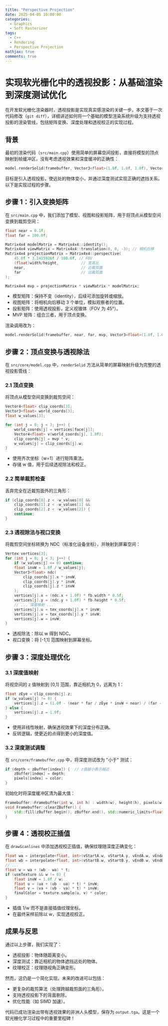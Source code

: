 ```yaml
---
title: "Perspective Projection"
date: 2025-04-05 10:00:00
categories:
  - Graphics
  - Soft Rasterizer
tags:
  - C++
  - Rendering
  - Perspective Projection
mathjax: true
comments: true
---
```


# 实现软光栅化中的透视投影：从基础渲染到深度测试优化

在开发软光栅化渲染器时，透视投影是实现真实感渲染的关键一步。本文基于一次代码修改（`git diff`），详细讲述如何将一个基础的模型渲染系统升级为支持透视投影的渲染管线，包括矩阵变换、深度处理和透视校正的实现过程。

## 背景

最初的渲染代码（`src/main.cpp`）使用简单的屏幕空间投影，直接将模型的顶点映射到帧缓冲区，没有考虑透视效果和深度缓冲的正确性：

```cpp
model.renderSolid(framebuffer, Vector3<float>(1.0f, 1.0f, 1.0f), Vector3<float>(0.0f, 0.0f, 1.0f));
```

目标是引入透视投影，使远处的物体变小，并通过深度测试实现正确的遮挡关系。以下是实现过程的步骤。

## 步骤 1：引入变换矩阵

在 `src/main.cpp` 中，我们添加了模型、视图和投影矩阵，用于将顶点从模型空间变换到裁剪空间：

```cpp
float near = 0.1f;
float far = 100.0f;

Matrix4x4 modelMatrix = Matrix4x4::identity();
Matrix4x4 viewMatrix = Matrix4x4::translation(0, 0, -3); // 相机后移
Matrix4x4 projectionMatrix = Matrix4x4::perspective(
    45.0f * 3.1415926f / 180.0f, // FOV
    (float)width/height,          // 宽高比
    near,                         // 近裁剪面
    far                           // 远裁剪面
);

Matrix4x4 mvp = projectionMatrix * viewMatrix * modelMatrix;
```

- 模型矩阵：保持不变（identity），后续可添加旋转或缩放。
- 视图矩阵：将相机向后移动 3 个单位，模拟观察者的位置。
- 投影矩阵：使用透视投影，定义视锥体（FOV 为 45°）。
- MVP 矩阵：组合三者，用于顶点变换。

渲染调用改为：

```cpp
model.renderSolid(framebuffer, near, far, mvp, Vector3<float>(1.0f, 1.0f, 1.0f), Vector3<float>(0.0f, 0.0f, 1.0f));
```

## 步骤 2：顶点变换与透视除法

在 `src/core/model.cpp` 中，`renderSolid` 方法从简单的屏幕映射升级为完整的透视投影管线：

### 2.1 顶点变换

将顶点从模型空间变换到裁剪空间：

```cpp
Vector4<float> clip_coords[3];
Vector3<float> world_coords[3];
float w_values[3];

for (int j = 0; j < 3; j++) {
    world_coords[j] = vertices[face[j]];
    Vector4<float> v(world_coords[j], 1.0f);
    clip_coords[j] = mvp * v;
    w_values[j] = clip_coords[j].w;
}
```

- 使用齐次坐标（w=1）进行矩阵乘法。
- 存储 w 值，用于后续透视除法和校正。

### 2.2 简单裁剪检查

丢弃完全在近裁剪面外的三角形：

```cpp
if (clip_coords[0].z < -w_values[0] &&
    clip_coords[1].z < -w_values[1] &&
    clip_coords[2].z < -w_values[2]) {
    continue;
}
```

### 2.3 透视除法与视口变换

将裁剪空间坐标转换为 NDC（标准化设备坐标），并映射到屏幕空间：

```cpp
Vertex vertices[3];
for (int j = 0; j < 3; j++) {
    if (w_values[j] <= 0) continue;
    float invW = 1.0f / w_values[j];
    Vector3<float> ndc(
        clip_coords[j].x * invW,
        clip_coords[j].y * invW,
        clip_coords[j].z * invW
    );
    vertices[j].x = (ndc.x + 1.0f) * fb.width * 0.5f;
    vertices[j].y = (ndc.y + 1.0f) * fb.height * 0.5f;
    // ... 深度映射 ...
    vertices[j].u = tex_coords[j].x * invW;
    vertices[j].v = tex_coords[j].y * invW;
    vertices[j].w = invW;
}
```

- 透视除法：除以 w 得到 NDC。
- 视口变换：将 [-1,1] 范围映射到屏幕坐标。

## 步骤 3：深度处理优化

### 3.1 深度值映射

将视空间的 z 值映射到 [0,1] 范围，靠近相机为 0，远离为 1：

```cpp
float zEye = clip_coords[j].z;
if (w_values[j] != 0) {
    vertices[j].z = (1.0f - (near * far / zEye * invW + near) / (far - near)) * 0.5f + 0.5f;
} else {
    vertices[j].z = 1.0f;
}
```

- 使用非线性映射，确保透视效果下的深度分布正确。
- 反转逻辑，使更近的点得到更小的深度值。

### 3.2 深度测试调整

在 `src/core/framebuffer.cpp` 中，将深度测试改为 "小于" 测试：

```cpp
if (depth < zBuffer[index]) {  // z值越小表示越近
    zBuffer[index] = depth;
    pixels[index] = color;
}
```

初始化时将深度缓冲区清为最大值：

```cpp
Framebuffer::Framebuffer(int w, int h) : width(w), height(h), pixels(w * h), zBuffer(w * h, std::numeric_limits<float>::max()) {}
void Framebuffer::clearZBuffer() {
    std::fill(zBuffer.begin(), zBuffer.end(), std::numeric_limits<float>::max());
}
```

## 步骤 4：透视校正插值

在 `drawScanlines` 中添加透视校正插值，确保纹理随深度正确变化：

```cpp
float wa = interpolate<float, int>(vStartA.w, vStartA.y, vEndA.w, vEndA.y, y);
float wb = interpolate<float, int>(vStartB.w, vStartB.y, vEndB.w, vEndB.y, y);
// ...
float w = wa + (wb - wa) * t;
if (useTexture && w != 0) {
    float invW = 1.0f / w;
    float u = (ua + (ub - ua) * t) * invW;
    float v = (va + (vb - va) * t) * invW;
    finalColor = texture.sample(u, v) * color;
}
```

- 插值 1/w 而不是直接插值纹理坐标。
- 在最终采样前除以 w，实现透视校正。

## 成果与反思

通过以上步骤，我们实现了：
- 透视投影：物体随距离变小。
- 深度测试：靠近相机的物体遮挡远处的物体。
- 纹理校正：纹理随视角正确变形。

然而，这仍是一个简化实现。未来的改进可以包括：
- 更复杂的裁剪算法（处理跨越裁剪面的三角形）。
- 支持透视投影下的背面剔除。
- 优化性能（如 SIMD 加速）。

代码已成功渲染出带有透视效果的非洲人头模型，保存为 `output.tga`。这是一个软光栅化学习过程中的重要里程碑！
